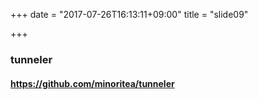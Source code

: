 +++
date = "2017-07-26T16:13:11+09:00"
title = "slide09"

+++

### tunneler
#### https://github.com/minoritea/tunneler
